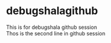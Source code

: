 # debugshalagithub
This is for debugshala github session\
Thos is the second line in github session
